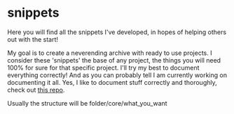 # snippets
Here you will find all the snippets I've developed, in hopes of helping others out with the start!

My goal is to create a neverending archive with ready to use projects. I consider these 'snippets' the base of any project, the things you will need 100% for sure for that specific project. I'll try my best to document everything correctly! And as you can probably tell I am currently working on documenting it all. Yes, I like to document stuff correctly and thoroughly, check out [this repo](https://github.com/Zebiano/projeto_SG).

Usually the structure will be folder/core/what_you_want
